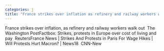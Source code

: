```yaml
---
categories: j
title: "France strikes over inflation as refinery and railway workers walk out  The Washington Post"
---
```

France strikes over inflation, as refinery and railway workers walk out&nbsp;&nbsp;The Washington PostFactbox: Strikes, protests in Europe over cost of living and pay&nbsp;&nbsp;ReutersFrance News | Strikes And Protests in Paris For Wage Hikes | Will Protests Hurt Macron? | News18&nbsp;&nbsp;CNN-New